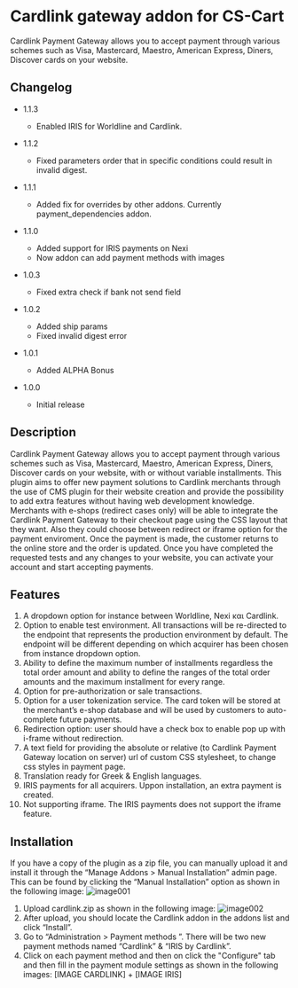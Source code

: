 # Cardlink gateway addon for CS-Cart

Cardlink Payment Gateway allows you to accept payment through various schemes such as Visa, Mastercard, Maestro, American Express, Diners, Discover cards on your website.


## Changelog

* 1.1.3
  * Enabled IRIS for Worldline and Cardlink.
  
* 1.1.2
  * Fixed parameters order that in specific conditions could result in invalid digest.

* 1.1.1
  * Added fix for overrides by other addons. Currently payment_dependencies addon.

* 1.1.0
  * Added support for IRIS payments on Nexi
  * Now addon can add payment methods with images

* 1.0.3
  * Fixed extra check if bank not send field

* 1.0.2
  * Added ship params
  * Fixed invalid digest error

* 1.0.1
  * Added ALPHA Bonus

* 1.0.0
  * Initial release


## Description 

Cardlink Payment Gateway allows you to accept payment through various schemes such as Visa, Mastercard, Maestro, American Express, Diners, Discover cards on your website, with or without variable installments.
This plugin aims to offer new payment solutions to Cardlink merchants through the use of CMS plugin for their website creation and provide the possibility to add extra features without having web development knowledge. 
Merchants with e-shops (redirect cases only) will be able to integrate the Cardlink Payment Gateway to their checkout page using the CSS layout that they want. Also they could choose between redirect or iframe option for the payment enviroment. Once the payment is made, the customer returns to the online store and the order is updated.
Once you have completed the requested tests and any changes to your website, you can activate your account and start accepting payments. 

## Features 

1.	A dropdown option for instance between Worldline, Nexi και Cardlink.
2.	Option to enable test environment. All transactions will be re-directed to the endpoint that represents the production environment by default. The endpoint will be different depending on which acquirer has been chosen from instance dropdown option.
3.	Ability to define the maximum number of installments regardless the total order amount and ability to define the ranges of the total order amounts and the maximum installment for every range.
4.	Option for pre-authorization or sale transactions.
5.	Option for a user tokenization service. The card token will be stored at the merchant’s e-shop database and will be used by customers to auto-complete future payments. 
6.	Redirection option: user should have a check box to enable pop up with i-frame without redirection.
7.	A text field for providing the absolute or relative (to Cardlink Payment Gateway location on server) url of custom CSS stylesheet, to change css styles in payment page.
8.	Translation ready for Greek & English languages.
9.  IRIS payments for all acquirers. Uppon installation, an extra payment is created.
10. Not supporting iframe. The IRIS payments does not support the iframe feature.


## Installation

If you have a copy of the plugin as a zip file, you can manually upload it and install it through
the “Manage Addons &gt; Manual Installation” admin page.
This can be found by clicking the “Manual Installation” option as shown in the following
image:
   ![image001](https://developer.cardlink.gr/downloads/cardlink-payment-gateway-cscart-assets/image001.png)

1. Upload cardlink.zip as shown in the following image:
   ![image002](https://developer.cardlink.gr/downloads/cardlink-payment-gateway-cscart-assets/image002.png)
2. After upload, you should locate the Cardlink addon in the addons list and click “Install”.
3. Go to “Administration &gt; Payment methods ”. There will be two new payment methods named “Cardlink” & “IRIS by Cardlink”.
4. Click on each payment method and then on click the &quot;Configure&quot; tab and then fill in the payment module settings as shown in the
   following images:
   [IMAGE CARDLINK] + [IMAGE IRIS]
